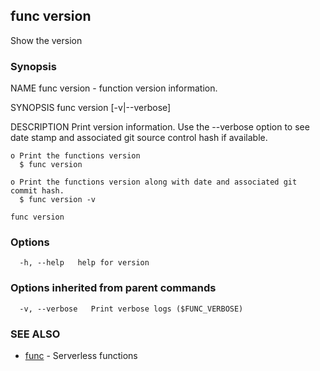 ## func version

Show the version

### Synopsis


NAME
	func version - function version information.

SYNOPSIS
	func version [-v|--verbose]

DESCRIPTION
	Print version information.  Use the --verbose option to see date stamp and
	associated git source control hash if available.

	o Print the functions version
	  $ func version

	o Print the functions version along with date and associated git commit hash.
	  $ func version -v



```
func version
```

### Options

```
  -h, --help   help for version
```

### Options inherited from parent commands

```
  -v, --verbose   Print verbose logs ($FUNC_VERBOSE)
```

### SEE ALSO

* [func](func.md)	 - Serverless functions

